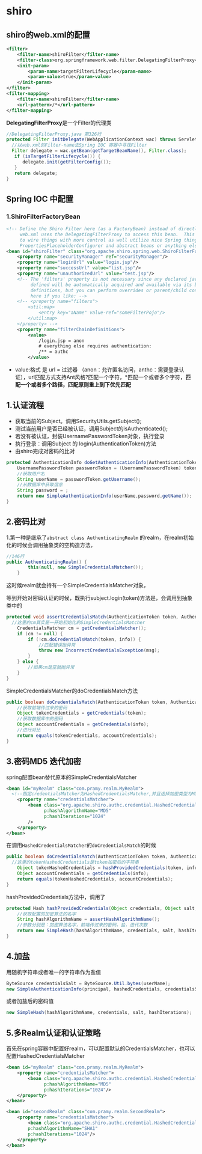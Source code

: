 # shiro
## shiro的web.xml的配置

```xml
<filter>
    <filter-name>shiroFilter</filter-name>
    <filter-class>org.springframework.web.filter.DelegatingFilterProxy</filter-class>
    <init-param>
        <param-name>targetFilterLifecycle</param-name>
        <param-value>true</param-value>
    </init-param>
</filter>
<filter-mapping>
    <filter-name>shiroFilter</filter-name>
    <url-pattern>/*</url-pattern>
</filter-mapping>
```

**DelegatingFilterProxy**是一个Filter的代理类 

```java
//DelegatingFilterProxy.java 第326行 
protected Filter initDelegate(WebApplicationContext wac) throws ServletException {
  //以web.xml的Filter-name去Spring IOC 容器中寻找Filter 
  Filter delegate = wac.getBean(getTargetBeanName(), Filter.class);
   if (isTargetFilterLifecycle()) {
      delegate.init(getFilterConfig());
   }
   return delegate;
}
```

## Spring IOC 中配置

### 1.ShiroFilterFactoryBean

```xml
<!-- Define the Shiro Filter here (as a FactoryBean) instead of directly in web.xml -
     web.xml uses the DelegatingFilterProxy to access this bean.  This allows us
     to wire things with more control as well utilize nice Spring things such as
     PropertiesPlaceholderConfigurer and abstract beans or anything else we might need: -->
<bean id="shiroFilter" class="org.apache.shiro.spring.web.ShiroFilterFactoryBean">
    <property name="securityManager" ref="securityManager"/>
    <property name="loginUrl" value="login.jsp"/>
    <property name="successUrl" value="list.jsp"/>
    <property name="unauthorizedUrl" value="test.jsp"/>
    <!-- The 'filters' property is not necessary since any declared javax.servlet.Filter bean
         defined will be automatically acquired and available via its beanName in chain
         definitions, but you can perform overrides or parent/child consolidated configuration
         here if you like: -->
    <!-- <property name="filters">
        <util:map>
            <entry key="aName" value-ref="someFilterPojo"/>
        </util:map>
    </property> -->
    <property name="filterChainDefinitions">
        <value>
            /login.jsp = anon
            # everything else requires authentication:
            /** = authc
        </value>
```
- value:格式 是 url = 过滤器 （anon：允许匿名访问，anthc：需要登录认证），url匹配方式支持Ant风格?匹配一个字符，*匹配一个或者多个字符，**匹配一个或者多个路径，匹配原则重上到下优先匹配**


## 1.认证流程

- 获取当前的Subject。调用SecurityUtils.getSubject();
- 测试当前用户是否已经被认证，调用Subject的isAuthenticated();
- 若没有被认证，封装UsernamePasswordToken对象，执行登录
- 执行登录：调用Subject 的 login(AuthenticationToken)方法
- 由shiro完成对密码的比对


```java
protected AuthenticationInfo doGetAuthenticationInfo(AuthenticationToken token) throws AuthenticationException {
    UsernamePasswordToken passwordToken = (UsernamePasswordToken) token;
    //获取用户名
    String userName = passwordToken.getUsername();
    //从数据库中获取信息
  	String password = ;
    return new SimpleAuthenticationInfo(userName,password,getName());
}
```

## 2.密码比对

1.第一种是继承了`abstract class AuthenticatingRealm` 的realm，在realm初始化的时候会调用抽象类的空构造方法，

```java
//146行
public AuthenticatingRealm() {
        this(null, new SimpleCredentialsMatcher());
    }
```

这时候realm就会持有一个SimpleCredentialsMatcher对象，

等到开始对密码认证的时候，既执行subject.login(token)方法是，会调用到抽象类中的

```java
protected void assertCredentialsMatch(AuthenticationToken token, AuthenticationInfo info) throws AuthenticationException {
  //这里的cm其实是一开始初始化的SimpleCredentialsMatcher
    CredentialsMatcher cm = getCredentialsMatcher();
    if (cm != null) {
        if (!cm.doCredentialsMatch(token, info)) {
            //匹配错误抛异常
            throw new IncorrectCredentialsException(msg);
        }
    } else {
		//如果cm是空就抛异常
    }
}
```

SimpleCredentialsMatcher的doCredentialsMatch方法

```java
public boolean doCredentialsMatch(AuthenticationToken token, AuthenticationInfo info) {
  	//获取前端传过来的密码
    Object tokenCredentials = getCredentials(token);
  	//获取数据库中的密码
    Object accountCredentials = getCredentials(info);
  	//进行对比
    return equals(tokenCredentials, accountCredentials);
}
```

## 3.密码MD5 迭代加密

spring配置bean替代原本的SimpleCredentialsMatcher

```xml
<bean id="myRealm" class="com.pramy.realm.MyRealm">
  <!--指定credentialsMatcher为HashedCredentialsMatcher,并且选择加密类型为MD5，迭代次数为1024-->
    <property name="credentialsMatcher">
        <bean class="org.apache.shiro.authc.credential.HashedCredentialsMatcher"
              p:hashAlgorithmName="MD5"
              p:hashIterations="1024"
        />
    </property>
</bean>
```

  在调用`HashedCredentialsMatcher`的`doCredentialsMatch`的时候

```java
public boolean doCredentialsMatch(AuthenticationToken token, AuthenticationInfo info) {
  //这里的tokenHashedCredentials是token加密后的字符串
    Object tokenHashedCredentials = hashProvidedCredentials(token, info);
    Object accountCredentials = getCredentials(info);
    return equals(tokenHashedCredentials, accountCredentials);
}
```

hashProvidedCredentials方法中，调用了

```java
protected Hash hashProvidedCredentials(Object credentials, Object salt, int hashIterations) {
    //获取配置的加密算法的名字
  	String hashAlgorithmName = assertHashAlgorithmName();
    //参数分别是：加密算法名字，前端传过来的密码，盐，迭代次数
    return new SimpleHash(hashAlgorithmName, credentials, salt, hashIterations);
}
```

## 4.加盐

用随机字符串或者唯一的字符串作为盐值

```java
ByteSource credentialsSalt = ByteSource.Util.bytes(userName);
new SimpleAuthenticationInfo(principal, hashedCredentials, credentialsSalt, realmName)
```

或者加盐后的密码值

```java
new SimpleHash(hashAlgorithmName, credentials, salt, hashIterations);
```

## 5.多Realm认证和认证策略

首先在spring容器中配置好realm，可以配置默认的CredentialsMatcher，也可以配置HashedCredentialsMatcher

```xml
<bean id="myRealm" class="com.pramy.realm.MyRealm">
    <property name="credentialsMatcher">
        <bean class="org.apache.shiro.authc.credential.HashedCredentialsMatcher"
              p:hashAlgorithmName="MD5"
              p:hashIterations="1024"/>
    </property>
</bean>

<bean id="secondRealm" class="com.pramy.realm.SecondRealm">
    <property name="credentialsMatcher">
        <bean class="org.apache.shiro.authc.credential.HashedCredentialsMatcher"
        p:hashAlgorithmName="SHA1"
        p:hashIterations="1024"/>
    </property>
</bean>
```


